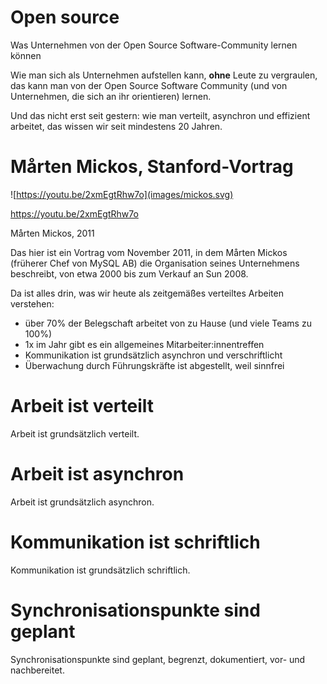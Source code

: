 # Open source <!-- .element class="hidden" -->

Was Unternehmen von der Open Source Software-Community lernen können

<!-- Note -->
Wie man sich als Unternehmen aufstellen kann, **ohne** Leute zu vergraulen, das kann man von der Open Source Software Community (und von Unternehmen, die sich an ihr orientieren) lernen.

Und das nicht erst seit gestern: wie man verteilt, asynchron und effizient arbeitet, das wissen wir seit mindestens 20 Jahren.


# Mårten Mickos, Stanford-Vortrag <!-- .element class="hidden" -->

![https://youtu.be/2xmEgtRhw7o](images/mickos.svg)

<https://youtu.be/2xmEgtRhw7o>

Mårten Mickos, 2011

<!-- Note -->
Das hier ist ein Vortrag vom November 2011, in dem Mårten Mickos (früherer Chef von MySQL AB) die Organisation seines Unternehmens beschreibt, von etwa 2000 bis zum Verkauf an Sun 2008.

Da ist alles drin, was wir heute als zeitgemäßes verteiltes Arbeiten verstehen: 

* über 70% der Belegschaft arbeitet von zu Hause (und viele Teams zu 100%)
* 1x im Jahr gibt es ein allgemeines Mitarbeiter:innentreffen
* Kommunikation ist grundsätzlich asynchron und verschriftlicht
* Überwachung durch Führungskräfte ist abgestellt, weil sinnfrei


# Arbeit ist verteilt <!-- .element class="hidden" -->

Arbeit ist grundsätzlich verteilt.


# Arbeit ist asynchron <!-- .element class="hidden" -->

Arbeit ist grundsätzlich asynchron.


# Kommunikation ist schriftlich <!-- .element class="hidden" -->

Kommunikation ist grundsätzlich schriftlich.


# Synchronisationspunkte sind geplant <!-- .element class="hidden" -->

Synchronisationspunkte sind geplant, begrenzt, dokumentiert, vor- und nachbereitet.
